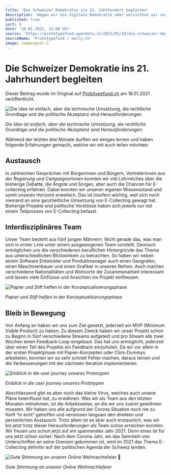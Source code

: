 ```yaml
---
title: 'Die Schweizer Demokratie ins 21. Jahrhundert begleiten'
description: 'Wagen wir die digitale Demokratie oder verzichten wir vorerst auf eine breit abgestützte und zeitgemässe Partizipation? Mit dem Projekt “owlly” wollen wir die Schweizer Demokratie ins 21. Jahrhundert befördern! Wir verfolgen das Ziel, E-Collecting, also das Sammeln, Bescheinigen und Zählen von Unterschriften für Volksbegehren, in der Schweiz zu ermöglichen.'
published: true
sort: 9
date: '18.01.2021, 12:00 Uhr'
source: 'https://prototypefund.opendata.ch/2021/01/18/die-schweizer-demokratie-ins-21-jahrhundert-begleiten/'
sourceName: 'Prototypefund / owlly.ch'
image: campaigner-3
---
```


# Die Schweizer Demokratie ins 21. Jahrhundert begleiten

Dieser Beitrag wurde im Original auf [Prototypefund.ch](https://prototypefund.opendata.ch/2021/01/18/die-schweizer-demokratie-ins-21-jahrhundert-begleiten/) am 18.01.2021 veröffentlicht.

![Die Idee ist einfach, aber die technische Umsetzung, die rechtliche Grundlage und die politische Akzeptanz sind Herausforderungen.](https://prototypefund.opendata.ch/files/2021/01/photo-1554252117-53f26a5ebdbd-1024x683.jpeg)

_Die Idee ist einfach, aber die technische Umsetzung, die rechtliche Grundlage und die politische Akzeptanz sind Herausforderungen._

Während der letzten drei Monate durften wir einiges lernen und haben folgende Erfahrungen gemacht, welche wir mit euch teilen möchten:

## **Austausch**

In zahlreichen Gesprächen mit Bürgerinnen und Bürgern, Vertreter*innen aus der Regierung und Campaigner*innen konnten wir viel Lehrreiches über die bisherige Debatte, die Ängste und Sorgen, aber auch die Chancen für E-collecting erfahren. Dabei konnten wir unseren eigenen Wissensstand und somit unseren Horizont erweitern. Das ist insofern wichtig, weil sich noch niemand an eine ganzheitliche Umsetzung von E-Collecting gewagt hat. Bisherige Projekte und politische Vorstösse haben sich jeweils nur mit einem Teilprozess von E-Collecting befasst.

## **Interdisziplinäres Team**

Unser Team besteht aus fünf jungen Männern. Nicht gerade das, was man sich in erster Linie unter einem ausgewogenen Team vorstellt. Dennoch ermöglichen uns die verschiedenen beruflichen Hintergründe das Thema aus unterschiedlichen Blickwinkeln zu betrachten. So haben wir neben einem Software Entwickler und Produktmanager auch einen Geografen, einen Maschinenbauer und einen Grafiker in unseren Reihen. Auch machen verschiedene Nationalitäten und Wohnorte die Zusammenarbeit interessant und lassen viele Einflüsse und Ansichten ins Projekt einfliessen.

![Papier und Stift helfen in der Konzeptualisierungsphase](https://prototypefund.opendata.ch/files/2021/01/owlly_skizze.png)

_Papier und Stift helfen in der Konzeptualisierungsphase_

## **Bleib in Bewegung**

Von Anfang an haben wir uns zum Ziel gesetzt, jederzeit ein MVP (Minimum Viable Product) zu haben. Zu diesem Zweck haben wir unser Projekt schon zu Beginn in fünf verschiedene Streams aufgeteilt und pro Stream alle zwei Wochen einen Feedback-Loop eingebaut. Das hat uns ermöglicht, jederzeit über einen Teil des Projekts ein Feedback einzuholen. Da wir vor allem in der ersten Projektphase mit Papier-Konzepten oder Click-Dummys arbeiteten, konnten wir so sehr schnell Fehler machen, daraus lernen und die Verbesserungen mit der nächsten Iteration implementieren.

![Einblick in die user journey unseres Prototypen](https://prototypefund.opendata.ch/files/2021/01/owlly-screen-1024x505.png)

_Einblick in die user journey unseres Prototypen_

Abschliessend gibt es aber noch das kleine Virus, welches auch unsere Pläne beeinflusst hat, zu erwähnen. Was wir als Team aus den letzten Monaten mitnehmen, ist die Arbeitsweise, an die wir uns zuerst gewöhnen mussten. Wir haben uns alle aufgrund der Corona Situation noch nie zu fünft “in echt” getroffen und vermissen langsam den direkten und persönlichen Austausch. Trotz allem ist es aber auch erstaunlich, was wir bis jetzt trotz dieser Herausforderungen als Team schon erreichen konnten. Wir freuen uns schon jetzt auf ein spannendes Jahr 2021. Denn eines ist für uns jetzt schon sicher: Nach dem Corona Jahr, wo das Sammeln von Unterschriften an seine Grenzen gekommen ist, wird im 2021 das Thema E-Collecting definitiv auf der politischen Agenda der Schweiz landen.

![Gute Stimmung an unserer Online Weihnachtsfeier 🙂
](https://prototypefund.opendata.ch/files/2021/01/owlly-team-1024x575.png)

_Gute Stimmung an unserer Online Weihnachtsfeier_
